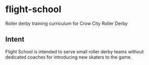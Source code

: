 # flight-school
Roller derby training curriculum for Crow City Roller Derby

## Intent
Flight School is intended to serve small roller derby teams without dedicated coaches for introducing new skaters to the game.
